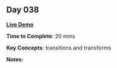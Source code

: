 ## Day 038

**<a href="https://css100.aniqa.dev#day-038">Live Demo</a>**

**Time to Complete**: 20 mins

**Key Concepts**: transitions and transforms

**Notes**:
